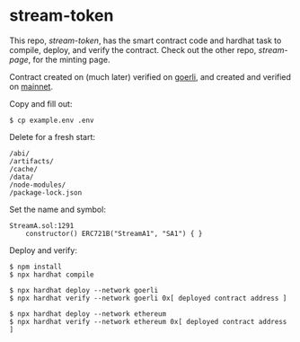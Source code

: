# stream-token

This repo, *stream-token*, has the smart contract code and hardhat task to compile, deploy, and verify the contract.
Check out the other repo, *stream-page*, for the minting page.

Contract created on (much later) verified on
[goerli](https://goerli.etherscan.io/tx/0x9cf7ee275596bed911f8a6511ec7dd7a5a4c24c3cb7f14ffc2364bd278ab0b81),
and created and verified on
[mainnet](https://etherscan.io/tx/0xb9a74ee2c1cfeb293a378a8714903ee29d7caa5630a6ea54a3e27c1b032cc5c4).

Copy and fill out:

```
$ cp example.env .env
```

Delete for a fresh start:

```
/abi/
/artifacts/
/cache/
/data/
/node-modules/
/package-lock.json
```

Set the name and symbol:

```
StreamA.sol:1291
    constructor() ERC721B("StreamA1", "SA1") { }
```

Deploy and verify:

```
$ npm install
$ npx hardhat compile

$ npx hardhat deploy --network goerli
$ npx hardhat verify --network goerli 0x[ deployed contract address ]

$ npx hardhat deploy --network ethereum
$ npx hardhat verify --network ethereum 0x[ deployed contract address ]
```
